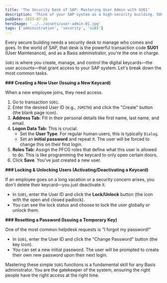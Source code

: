 ```yaml
---
title: 'The Security Desk of SAP: Mastering User Admin with SU01'
description: 'Think of your SAP system as a high-security building. SU01 is the front desk, and you are the head of security. Let’s issue some access cards.'
pubDate: 2025-07-26
heroImage: '../../assets/user-admin-01.jpg'
tags: ['administration', 'security', 'su01']
---
```


Every secure building needs a security desk to manage who comes and goes. In the world of SAP, that desk is the powerful transaction code **SU01** (User Maintenance), and as a Basis administrator, you're the one in charge.

`SU01` is where you create, manage, and control the digital keycards—the user accounts—that grant access to your SAP system. Let's break down the most common tasks.

**### Creating a New User (Issuing a New Keycard)**

When a new employee joins, they need access.

1.  Go to transaction `SU01`.
2.  Enter the desired User ID (e.g., `JSMITH`) and click the "Create" button (the blank page icon).
3.  **Address Tab:** Fill in their personal details like first name, last name, and email.
4.  **Logon Data Tab:** This is crucial.
    * Set the **User Type**. For regular human users, this is typically `Dialog`.
    * Set an **initial password** and repeat it. The user will be forced to change this on their first login.
5.  **Roles Tab:** Assign the PFCG roles that define what this user is allowed to do. This is like programming the keycard to only open certain doors.
6.  Click **Save**. You've just created a new user.

**### Locking & Unlocking Users (Activating/Deactivating a Keycard)**

If an employee goes on a long vacation or a security concern arises, you don't delete their keycard—you just deactivate it.

* In `SU01`, enter the User ID and click the **Lock/Unlock** button (the icon with the open and closed padlock).
* You can see the lock status and choose to lock the user globally or unlock them.

**### Resetting a Password (Issuing a Temporary Key)**

One of the most common helpdesk requests is "I forgot my password!"

* In `SU01`, enter the User ID and click the "Change Password" button (the key icon).
* You can set a new initial password. The user will be prompted to create their own new password upon their next login.

Mastering these simple `SU01` functions is a fundamental skill for any Basis administrator. You are the gatekeeper of the system, ensuring the right people have the right access at the right time.